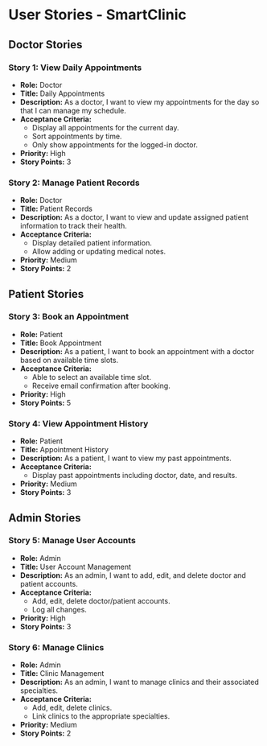 # User Stories - SmartClinic

## Doctor Stories

### Story 1: View Daily Appointments
- **Role:** Doctor
- **Title:** Daily Appointments
- **Description:** As a doctor, I want to view my appointments for the day so that I can manage my schedule.
- **Acceptance Criteria:**
  - Display all appointments for the current day.
  - Sort appointments by time.
  - Only show appointments for the logged-in doctor.
- **Priority:** High
- **Story Points:** 3

### Story 2: Manage Patient Records
- **Role:** Doctor
- **Title:** Patient Records
- **Description:** As a doctor, I want to view and update assigned patient information to track their health.
- **Acceptance Criteria:**
  - Display detailed patient information.
  - Allow adding or updating medical notes.
- **Priority:** Medium
- **Story Points:** 2

## Patient Stories

### Story 3: Book an Appointment
- **Role:** Patient
- **Title:** Book Appointment
- **Description:** As a patient, I want to book an appointment with a doctor based on available time slots.
- **Acceptance Criteria:**
  - Able to select an available time slot.
  - Receive email confirmation after booking.
- **Priority:** High
- **Story Points:** 5

### Story 4: View Appointment History
- **Role:** Patient
- **Title:** Appointment History
- **Description:** As a patient, I want to view my past appointments.
- **Acceptance Criteria:**
  - Display past appointments including doctor, date, and results.
- **Priority:** Medium
- **Story Points:** 3

## Admin Stories

### Story 5: Manage User Accounts
- **Role:** Admin
- **Title:** User Account Management
- **Description:** As an admin, I want to add, edit, and delete doctor and patient accounts.
- **Acceptance Criteria:**
  - Add, edit, delete doctor/patient accounts.
  - Log all changes.
- **Priority:** High
- **Story Points:** 3

### Story 6: Manage Clinics
- **Role:** Admin
- **Title:** Clinic Management
- **Description:** As an admin, I want to manage clinics and their associated specialties.
- **Acceptance Criteria:**
  - Add, edit, delete clinics.
  - Link clinics to the appropriate specialties.
- **Priority:** Medium
- **Story Points:** 2
